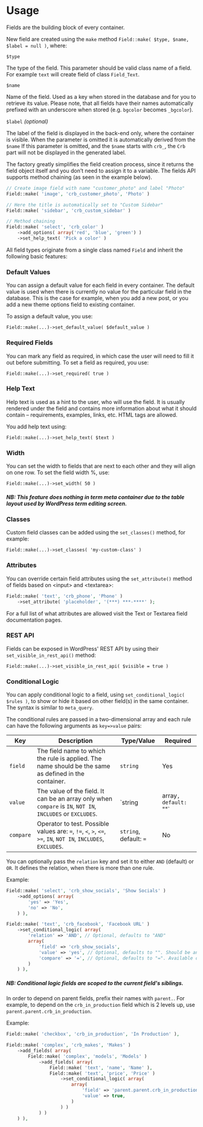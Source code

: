 # Usage

Fields are the building block of every container.

New field are created using the `make` method `Field::make( $type, $name, $label = null )`, where:

`$type`

The type of the field. This parameter should be valid class name of a field. For example `text` will create field of class `Field_Text`. 

`$name`

Name of the field. Used as a key when stored in the database and for you to retrieve its value. Please note, that all fields have their names automatically prefixed with an underscore when stored (e.g. `bgcolor` becomes `_bgcolor`).

`$label` *(optional)*

The label of the field is displayed in the back-end only, where the container is visible. When the parameter is omitted it is automatically derived from the `$name`
If this parameter is omitted, and the `$name` starts with `crb_`, the `Crb ` part will not be displayed in the generated label.

The factory greatly simplifies the field creation process, since it returns the field object itself and you don’t need to assign it to a variable. The fields API supports method chaining (as seen in the example below).

```php
// Create image field with name "customer_photo" and label "Photo"
Field::make( 'image', 'crb_customer_photo', 'Photo' )

// Here the title is automatically set to "Custom Sidebar"
Field::make( 'sidebar', 'crb_custom_sidebar' )

// Method chaining
Field::make( 'select', 'crb_color' )
    ->add_options( array('red', 'blue', 'green') )
    ->set_help_text( 'Pick a color' )
```

All field types originate from a single class named `Field` and inherit the following basic features:

### Default Values

You can assign a default value for each field in every container. The default value is used when there is currently no value for the particular field in the database. This is the case for example, when you add a new post, or you add a new theme options field to existing container.

To assign a default value, you use:

`Field::make(...)->set_default_value( $default_value )`

### Required Fields

You can mark any field as required, in which case the user will need to fill it out before submitting. To set a field as required, you use:

`Field::make(...)->set_required( true )`

### Help Text

Help text is used as a hint to the user, who will use the field. It is usually rendered under the field and contains more information about what it should contain – requirements, examples, links, etc. HTML tags are allowed.

You add help text using:

`Field::make(...)->set_help_text( $text )`

### Width

You can set the width to fields that are next to each other and they will align on one row. To set the field width %, use:

`Field::make(...)->set_width( 50 )`

##### NB: This feature does nothing in term meta container due to the table layout used by WordPress term editing screen.

### Classes

Custom field classes can be added using the `set_classes()` method, for example:

`Field::make(...)->set_classes( 'my-custom-class' )`

### Attributes

You can override certain field attributes using the `set_attribute()` method of fields based on &lt;input&gt; and &lt;textarea&gt;:

```php
Field::make( 'text', 'crb_phone', 'Phone' )
    ->set_attribute( 'placeholder', '(***) ***-****' );
```

For a full list of what attributes are allowed visit the Text or Textarea field documentation pages.

### REST API

Fields can be exposed in WordPress' REST API by using their `set_visible_in_rest_api()` method:

`Field::make(...)->set_visible_in_rest_api( $visible = true )`

### Conditional Logic

You can apply conditional logic to a field, using `set_conditional_logic( $rules )`, to show or hide it based on other field(s) in the same container. The syntax is similar to `meta_query`.

The conditional rules are passed in a two-dimensional array and each rule can have the following arguments as `key=>value` pairs:

| Key       | Description                                                                                           | Type/Value                       | Required |
| --------- | ----------------------------------------------------------------------------------------------------- | ---------------------------------| -------- |
| `field`     | The field name to which the rule is applied. The name should be the same as defined in the container.    | `string`                         | Yes      |
| `value`     | The value of the field. It can be an array only when `compare` is `IN`, `NOT IN`, `INCLUDES` or `EXCLUDES`.                            | `string|array`, default: `""`    | No       |
| `compare` | Operator to test. Possible values are: `=`, `!=`, `<`, `>`, `<=`, `>=`, `IN`, `NOT IN`, `INCLUDES`, `EXCLUDES`.                                    | `string`, default: `=`           | No       |

You can optionally pass the `relation` key and set it to either `AND` (default) or `OR`. It defines the relation, when there is more than one rule.

Example:

```php
Field::make( 'select', 'crb_show_socials', 'Show Socials' )
    ->add_options( array(
        'yes' => 'Yes',
        'no' => 'No',
    ) ),

Field::make( 'text', 'crb_facebook', 'Facebook URL' )
    ->set_conditional_logic( array(
        'relation' => 'AND', // Optional, defaults to "AND"
        array(
            'field' => 'crb_show_socials',
            'value' => 'yes', // Optional, defaults to "". Should be an array if "IN" or "NOT IN" operators are used.
            'compare' => '=', // Optional, defaults to "=". Available operators: =, !=, <, >, <=, >=, IN, NOT IN
        )
    ) ),
```

##### NB: Conditional logic fields are scoped to the current field's siblings.

In order to depend on parent fields, prefix their names with `parent.`. For example, to depend on the `crb_in_production` field which is 2 levels up, use `parent.parent.crb_in_production`.

Example:

```php
Field::make( 'checkbox', 'crb_in_production', 'In Production' ),

Field::make( 'complex', 'crb_makes', 'Makes' )
    ->add_fields( array(
        Field::make( 'complex', 'models', 'Models' )
            ->add_fields( array(
                Field::make( 'text', 'name', 'Name' ),
                Field::make( 'text', 'price', 'Price' )
                    ->set_conditional_logic( array(
                        array(
                            'field' => 'parent.parent.crb_in_production',
                            'value' => true,
                        )
                    ) )
            ) )
    ) ),
```
